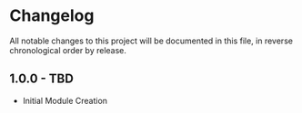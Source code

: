 # Changelog

All notable changes to this project will be documented in this file, in reverse chronological order by release.

## 1.0.0 - TBD
- Initial Module Creation